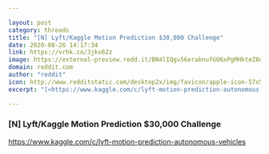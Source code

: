 ```yaml
---

layout: post
category: threads
title: "[N] Lyft/Kaggle Motion Prediction $30,000 Challenge"
date: 2020-08-26 14:17:34
link: https://vrhk.co/3jkv62z
image: https://external-preview.redd.it/BN4lIQgv56eraknufGO6xPgMHkteZ8qVu_VNi6sZ5y0.jpg?width=240&height=125.654450262&auto=webp&crop=240:125.654450262,smart&s=2286f53c1de9028502200aa0ad9f47c0c7f88781
domain: reddit.com
author: "reddit"
icon: http://www.redditstatic.com/desktop2x/img/favicon/apple-icon-57x57.png
excerpt: "[<https://www.kaggle.com/c/lyft-motion-prediction-autonomous-vehicles>](<https://www.kaggle.com/c/lyft-motion-prediction-autonomous-vehicles>)"

---
```


### [N] Lyft/Kaggle Motion Prediction $30,000 Challenge

[<https://www.kaggle.com/c/lyft-motion-prediction-autonomous-vehicles>](<https://www.kaggle.com/c/lyft-motion-prediction-autonomous-vehicles>)